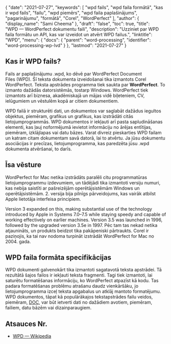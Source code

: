 {
  "date": "2021-07-27",
  "keywords": [
"wpd fails",
"wpd faila formātā",
"kas ir wpd fails",
"failu",
"wpd piemērs",
"wpd faila paplašinājums",
"pagarinājumu",
"formātā",
"Corel",
"WordPerfect"
],
  "author": {
    "display_name": "Sami Cheema"
},
  "draft": "false",
  "toc": true,
  "title": "WPD — WordPerfect dokumentu faili",
  "description": "Uzziniet par WPD faila formātu un API, kas var izveidot un atvērt WPD failus.",
  "linktitle": "WPD",
  "menu": {
    "docs": {
      "parent": "word-processing",
      "identifier": "word-processing-wp-lvd"
}
},
  "lastmod": "2021-07-27"
}

## Kas ir WPD fails?

Fails ar paplašinājumu .wpd, ko dēvē par WordPerfect Document Files (WPD). Šī teksta dokumenta izveidošanai tika izmantots Corel WordPerfect. Teksta apstrādes programma tiek saukta par **WordPerfect**. To izmanto dažādās datorsistēmās, tostarp Windows. WordPerfect tiek izmantots arī biznesa, akadēmiskajā un mājas vidē biļeteniem, CV, ielūgumiem un vēstulēm kopā ar citiem dokumentiem.

WPD failā ir strukturēti dati, un dokumentos var saglabāt dažādus iegultos objektus, piemēram, grafikus un grafikus, kas izstrādāti citās lietojumprogrammās. WPD dokumentos ir iekļauti arī pasta sapludināšanas elementi, kas ļauj noformējumā ievietot informāciju no ārējas entītijas, piemēram, izklājlapas vai datu bāzes. Varat divreiz pieskarties WPD failam un katram citam dokumentam savā datorā, lai to atvērtu. Ja jūsu dokumentu asociācijas ir precīzas, lietojumprogramma, kas paredzēta jūsu .wpd dokumenta atvēršanai, to darīs.


## Īsa vēsture ##

WordPerfect for Mac netika izstrādāts paralēli citu programmatūras lietojumprogrammu izdevumiem, un tādējādi tika izmantoti versiju numuri, kas nebija saistīti ar pašreizējām operētājsistēmām Windows un operētājsistēmām. 2. versija bija pilnīgs pārveidojums, kas vairāk atbilst Apple lietotāja interfeisa principiem.

Version 3 expanded on this, making substantial use of the technology introduced by Apple in Systems 7.0–7.5 while staying speedy and capable of working effectively on earlier machines. Version 3.5 was launched in 1996, followed by the upgraded version 3.5e in 1997. Pēc tam tas nekad netika atjaunināts, un produkts beidzot tika pakāpeniski pārtraukts. Corel ir paziņojis, ka tai nav nodoma turpināt izstrādāt WordPerfect for Mac no 2004. gada.

## WPD faila formāta specifikācijas ##

WPD dokumenti galvenokārt tika izmantoti sagatavotā teksta apstrādei. Tā rezultātā šajos failos ir iekļauti teksta fragmenti. Tagi tiek izmantoti, lai saturētu formatēšanas informāciju, ko WordPerfect atpazīst kā kodu. Tas padara formatēšanas problēmu atrašanu daudz vienkāršāku, jo lietojumprogramma izceļ teksta apgabalus un atklāj mantoto formatējumu. WPD dokumentos, tāpat kā populārākajos tekstapstrādes failu veidos, piemēram, [DOC](/word-processing/doc/), var būt ietverti dati no dažādiem avotiem, piemēram, failiem, datu bāzēm vai dizainparaugiem.
## Atsauces Nr.

* [WPD — Wikipedia](https://en.wikipedia.org/wiki/WordPerfect)



